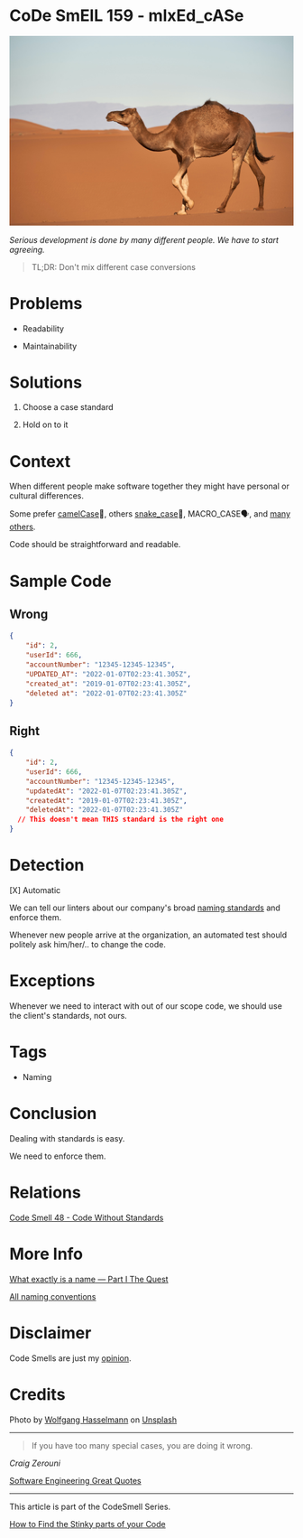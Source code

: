 # CoDe SmElL 159 - mIxEd_cASe

![CoDe SmElL 159 - mIxEd_cASe](wolfgang-hasselmann-YAIGmqV4dFc-unsplash.jpg)

*Serious development is done by many different people. We have to start agreeing.*

> TL;DR: Don't mix different case conversions

# Problems

- Readability

- Maintainability

# Solutions

1. Choose a case standard

2. Hold on to it

# Context

When different people make software together they might have personal or cultural differences.

Some prefer [camelCase](https://en.wikipedia.org/wiki/Camel_case)🐫, others [snake_case](https://en.wikipedia.org/wiki/Snake_case)🐍, MACRO_CASE🗣️, and [many others](https://en.wikipedia.org/wiki/Naming_convention_(programming)#Multiple-word_identifiers).

Code should be straightforward and readable.

# Sample Code

## Wrong

[Gist Url]: # (https://gist.github.com/mcsee/f0858b7401a061b1d87ad5e488a85bc3)
```json
{
    "id": 2,
    "userId": 666, 
    "accountNumber": "12345-12345-12345",
    "UPDATED_AT": "2022-01-07T02:23:41.305Z",
    "created_at": "2019-01-07T02:23:41.305Z",
    "deleted at": "2022-01-07T02:23:41.305Z"
}
```

## Right

[Gist Url]: # (https://gist.github.com/mcsee/3dd8fd30a0c8c50538b401cbfb746ecc)
```json
{
    "id": 2,
    "userId": 666, 
    "accountNumber": "12345-12345-12345",
    "updatedAt": "2022-01-07T02:23:41.305Z",
    "createdAt": "2019-01-07T02:23:41.305Z",
    "deletedAt": "2022-01-07T02:23:41.305Z"
  // This doesn't mean THIS standard is the right one
}
```

# Detection

[X] Automatic 

We can tell our linters about our company's broad [naming standards](../../Theory/What%20exactly%20is%20a%20name%20—%20Part%20I%20The%20Quest/readme.md) and enforce them.

Whenever new people arrive at the organization, an automated test should politely ask him/her/.. to change the code.

# Exceptions

Whenever we need to interact with out of our scope code, we should use the client's standards, not ours.

# Tags

- Naming

# Conclusion

Dealing with standards is easy.

We need to enforce them.

# Relations

[Code Smell 48 - Code Without Standards](../../Code%20Smells/Code%20Smell%2048%20-%20Code%20Without%20Standards/readme.md)

# More Info

[What exactly is a name — Part I The Quest](../../Theory/What%20exactly%20is%20a%20name%20—%20Part%20I%20The%20Quest/readme.md)

[All naming conventions](https://en.wikipedia.org/wiki/Naming_convention_(programming)#Multiple-word_identifiers)

# Disclaimer

Code Smells are just my [opinion](../../Blogging/I%20Wrote%20More%20than%2090%20Articles%20on%202021%20Here%20is%20What%20I%20Learned/readme.md).

# Credits

Photo by [Wolfgang Hasselmann](https://unsplash.com/@wolfgang_hasselmann) on [Unsplash](https://unsplash.com/s/photos/camel)  

* * *

> If you have too many special cases, you are doing it wrong.

_Craig Zerouni_
 
[Software Engineering Great Quotes](../../Quotes/Software%20Engineering%20Great%20Quotes/readme.md)

* * *

This article is part of the CodeSmell Series.

[How to Find the Stinky parts of your Code](../../Code%20Smells/How%20to%20Find%20the%20Stinky%20parts%20of%20your%20Code/readme.md)